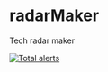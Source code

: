 # radarMaker
Tech radar maker

[![Total alerts](https://img.shields.io/lgtm/alerts/g/badlands/radarMaker.svg?logo=lgtm&logoWidth=18)](https://lgtm.com/projects/g/badlands/radarMaker/alerts/)
